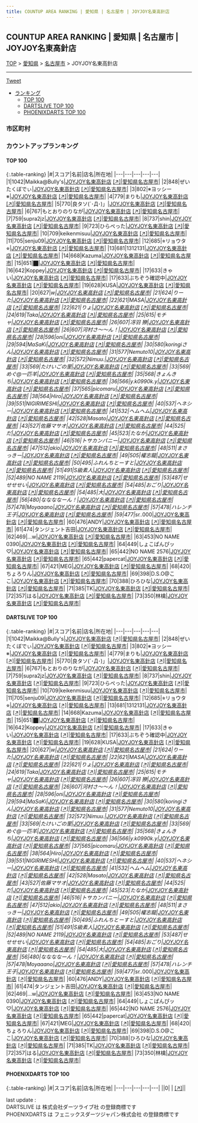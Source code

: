 ```yaml
---
title: COUNTUP AREA RANKING | 愛知県 | 名古屋市 | JOYJOY名東高針店
---
```

## COUNTUP AREA RANKING | 愛知県 | 名古屋市 | JOYJOY名東高針店

[TOP](/darts/rank/) > [愛知県](/darts/rank/愛知県/) > [名古屋市](/darts/rank/愛知県/名古屋市/) > JOYJOY名東高針店

___

<a href="https://twitter.com/share?ref_src=twsrc%5Etfw" data-text="COUNTUP AREA RANKING | 愛知県名古屋市JOYJOY名東高針店" class="twitter-share-button" data-hashtags="DARTSLIVE,PHOENIXDARTS,darts,ダーツ" data-show-count="false">Tweet</a>

* [ランキング](#カウントアップランキング)
    * [TOP 100](#top-100)
    * [DARTSLIVE TOP 100](#dartslive-top-100)
    * [PHOENIXDARTS TOP 100](#phoenixdarts-top-100)

### 市区町村

<ul>

</ul>

### カウントアップランキング

#### TOP 100



{:.table-ranking}
|#|スコア|名前|店名|所在地|
|---|---|---|---|---|
|1|1042|<span class="rank-name-dl">Maikka@Bully&#x27;s</span>|<a href="/darts/rank/shops/d50cc15d1627d15f5f9f3321c1147265.html">JOYJOY名東高針店</a> <a href="https://search.dartslive.com/jp/shop/d50cc15d1627d15f5f9f3321c1147265">[↗]</a>|<a href="/darts/rank/愛知県/名古屋市">愛知県名古屋市</a>|
|2|848|<span class="rank-name-dl">ぜいたくぼでぃ</span>|<a href="/darts/rank/shops/d50cc15d1627d15f5f9f3321c1147265.html">JOYJOY名東高針店</a> <a href="https://search.dartslive.com/jp/shop/d50cc15d1627d15f5f9f3321c1147265">[↗]</a>|<a href="/darts/rank/愛知県/名古屋市">愛知県名古屋市</a>|
|3|802|<span class="rank-name-dl">※ヨッシー※</span>|<a href="/darts/rank/shops/d50cc15d1627d15f5f9f3321c1147265.html">JOYJOY名東高針店</a> <a href="https://search.dartslive.com/jp/shop/d50cc15d1627d15f5f9f3321c1147265">[↗]</a>|<a href="/darts/rank/愛知県/名古屋市">愛知県名古屋市</a>|
|4|779|<span class="rank-name-dl">まりも</span>|<a href="/darts/rank/shops/d50cc15d1627d15f5f9f3321c1147265.html">JOYJOY名東高針店</a> <a href="https://search.dartslive.com/jp/shop/d50cc15d1627d15f5f9f3321c1147265">[↗]</a>|<a href="/darts/rank/愛知県/名古屋市">愛知県名古屋市</a>|
|5|770|<span class="rank-name-dl">良タソ(´･Д･)」</span>|<a href="/darts/rank/shops/d50cc15d1627d15f5f9f3321c1147265.html">JOYJOY名東高針店</a> <a href="https://search.dartslive.com/jp/shop/d50cc15d1627d15f5f9f3321c1147265">[↗]</a>|<a href="/darts/rank/愛知県/名古屋市">愛知県名古屋市</a>|
|6|767|<span class="rank-name-dl">もとおりのりなが</span>|<a href="/darts/rank/shops/d50cc15d1627d15f5f9f3321c1147265.html">JOYJOY名東高針店</a> <a href="https://search.dartslive.com/jp/shop/d50cc15d1627d15f5f9f3321c1147265">[↗]</a>|<a href="/darts/rank/愛知県/名古屋市">愛知県名古屋市</a>|
|7|759|<span class="rank-name-dl">supra2jz</span>|<a href="/darts/rank/shops/d50cc15d1627d15f5f9f3321c1147265.html">JOYJOY名東高針店</a> <a href="https://search.dartslive.com/jp/shop/d50cc15d1627d15f5f9f3321c1147265">[↗]</a>|<a href="/darts/rank/愛知県/名古屋市">愛知県名古屋市</a>|
|8|737|<span class="rank-name-dl">shin</span>|<a href="/darts/rank/shops/d50cc15d1627d15f5f9f3321c1147265.html">JOYJOY名東高針店</a> <a href="https://search.dartslive.com/jp/shop/d50cc15d1627d15f5f9f3321c1147265">[↗]</a>|<a href="/darts/rank/愛知県/名古屋市">愛知県名古屋市</a>|
|9|723|<span class="rank-name-dl">ひらぺった</span>|<a href="/darts/rank/shops/d50cc15d1627d15f5f9f3321c1147265.html">JOYJOY名東高針店</a> <a href="https://search.dartslive.com/jp/shop/d50cc15d1627d15f5f9f3321c1147265">[↗]</a>|<a href="/darts/rank/愛知県/名古屋市">愛知県名古屋市</a>|
|10|709|<span class="rank-name-dl">keikenmisuu</span>|<a href="/darts/rank/shops/d50cc15d1627d15f5f9f3321c1147265.html">JOYJOY名東高針店</a> <a href="https://search.dartslive.com/jp/shop/d50cc15d1627d15f5f9f3321c1147265">[↗]</a>|<a href="/darts/rank/愛知県/名古屋市">愛知県名古屋市</a>|
|11|705|<span class="rank-name-dl">senju09</span>|<a href="/darts/rank/shops/d50cc15d1627d15f5f9f3321c1147265.html">JOYJOY名東高針店</a> <a href="https://search.dartslive.com/jp/shop/d50cc15d1627d15f5f9f3321c1147265">[↗]</a>|<a href="/darts/rank/愛知県/名古屋市">愛知県名古屋市</a>|
|12|685|<span class="rank-name-dl">⭐︎リョウタ⭐︎</span>|<a href="/darts/rank/shops/d50cc15d1627d15f5f9f3321c1147265.html">JOYJOY名東高針店</a> <a href="https://search.dartslive.com/jp/shop/d50cc15d1627d15f5f9f3321c1147265">[↗]</a>|<a href="/darts/rank/愛知県/名古屋市">愛知県名古屋市</a>|
|13|681|<span class="rank-name-dl">1312131</span>|<a href="/darts/rank/shops/d50cc15d1627d15f5f9f3321c1147265.html">JOYJOY名東高針店</a> <a href="https://search.dartslive.com/jp/shop/d50cc15d1627d15f5f9f3321c1147265">[↗]</a>|<a href="/darts/rank/愛知県/名古屋市">愛知県名古屋市</a>|
|14|668|<span class="rank-name-dl">Kazuma</span>|<a href="/darts/rank/shops/d50cc15d1627d15f5f9f3321c1147265.html">JOYJOY名東高針店</a> <a href="https://search.dartslive.com/jp/shop/d50cc15d1627d15f5f9f3321c1147265">[↗]</a>|<a href="/darts/rank/愛知県/名古屋市">愛知県名古屋市</a>|
|15|651|<span class="rank-name-dl">⬛︎</span>|<a href="/darts/rank/shops/d50cc15d1627d15f5f9f3321c1147265.html">JOYJOY名東高針店</a> <a href="https://search.dartslive.com/jp/shop/d50cc15d1627d15f5f9f3321c1147265">[↗]</a>|<a href="/darts/rank/愛知県/名古屋市">愛知県名古屋市</a>|
|16|642|<span class="rank-name-dl">Koppey</span>|<a href="/darts/rank/shops/d50cc15d1627d15f5f9f3321c1147265.html">JOYJOY名東高針店</a> <a href="https://search.dartslive.com/jp/shop/d50cc15d1627d15f5f9f3321c1147265">[↗]</a>|<a href="/darts/rank/愛知県/名古屋市">愛知県名古屋市</a>|
|17|633|<span class="rank-name-dl">きゃい</span>|<a href="/darts/rank/shops/d50cc15d1627d15f5f9f3321c1147265.html">JOYJOY名東高針店</a> <a href="https://search.dartslive.com/jp/shop/d50cc15d1627d15f5f9f3321c1147265">[↗]</a>|<a href="/darts/rank/愛知県/名古屋市">愛知県名古屋市</a>|
|17|633|<span class="rank-name-dl">ぶちぞう確認中</span>|<a href="/darts/rank/shops/d50cc15d1627d15f5f9f3321c1147265.html">JOYJOY名東高針店</a> <a href="https://search.dartslive.com/jp/shop/d50cc15d1627d15f5f9f3321c1147265">[↗]</a>|<a href="/darts/rank/愛知県/名古屋市">愛知県名古屋市</a>|
|19|628|<span class="rank-name-dl">KUSA</span>|<a href="/darts/rank/shops/d50cc15d1627d15f5f9f3321c1147265.html">JOYJOY名東高針店</a> <a href="https://search.dartslive.com/jp/shop/d50cc15d1627d15f5f9f3321c1147265">[↗]</a>|<a href="/darts/rank/愛知県/名古屋市">愛知県名古屋市</a>|
|20|627|<span class="rank-name-dl">_w</span>|<a href="/darts/rank/shops/d50cc15d1627d15f5f9f3321c1147265.html">JOYJOY名東高針店</a> <a href="https://search.dartslive.com/jp/shop/d50cc15d1627d15f5f9f3321c1147265">[↗]</a>|<a href="/darts/rank/愛知県/名古屋市">愛知県名古屋市</a>|
|21|624|<span class="rank-name-dl">りーた</span>|<a href="/darts/rank/shops/d50cc15d1627d15f5f9f3321c1147265.html">JOYJOY名東高針店</a> <a href="https://search.dartslive.com/jp/shop/d50cc15d1627d15f5f9f3321c1147265">[↗]</a>|<a href="/darts/rank/愛知県/名古屋市">愛知県名古屋市</a>|
|22|621|<span class="rank-name-dl">MASA</span>|<a href="/darts/rank/shops/d50cc15d1627d15f5f9f3321c1147265.html">JOYJOY名東高針店</a> <a href="https://search.dartslive.com/jp/shop/d50cc15d1627d15f5f9f3321c1147265">[↗]</a>|<a href="/darts/rank/愛知県/名古屋市">愛知県名古屋市</a>|
|22|621|<span class="rank-name-dl">りょ</span>|<a href="/darts/rank/shops/d50cc15d1627d15f5f9f3321c1147265.html">JOYJOY名東高針店</a> <a href="https://search.dartslive.com/jp/shop/d50cc15d1627d15f5f9f3321c1147265">[↗]</a>|<a href="/darts/rank/愛知県/名古屋市">愛知県名古屋市</a>|
|24|619|<span class="rank-name-dl">Taka</span>|<a href="/darts/rank/shops/d50cc15d1627d15f5f9f3321c1147265.html">JOYJOY名東高針店</a> <a href="https://search.dartslive.com/jp/shop/d50cc15d1627d15f5f9f3321c1147265">[↗]</a>|<a href="/darts/rank/愛知県/名古屋市">愛知県名古屋市</a>|
|25|615|<span class="rank-name-dl">モチャ</span>|<a href="/darts/rank/shops/d50cc15d1627d15f5f9f3321c1147265.html">JOYJOY名東高針店</a> <a href="https://search.dartslive.com/jp/shop/d50cc15d1627d15f5f9f3321c1147265">[↗]</a>|<a href="/darts/rank/愛知県/名古屋市">愛知県名古屋市</a>|
|26|607|<span class="rank-name-dl">冴羽 獠</span>|<a href="/darts/rank/shops/d50cc15d1627d15f5f9f3321c1147265.html">JOYJOY名東高針店</a> <a href="https://search.dartslive.com/jp/shop/d50cc15d1627d15f5f9f3321c1147265">[↗]</a>|<a href="/darts/rank/愛知県/名古屋市">愛知県名古屋市</a>|
|26|607|<span class="rank-name-dl">河村さ〜〜ん！</span>|<a href="/darts/rank/shops/d50cc15d1627d15f5f9f3321c1147265.html">JOYJOY名東高針店</a> <a href="https://search.dartslive.com/jp/shop/d50cc15d1627d15f5f9f3321c1147265">[↗]</a>|<a href="/darts/rank/愛知県/名古屋市">愛知県名古屋市</a>|
|28|596|<span class="rank-name-dl">oni</span>|<a href="/darts/rank/shops/d50cc15d1627d15f5f9f3321c1147265.html">JOYJOY名東高針店</a> <a href="https://search.dartslive.com/jp/shop/d50cc15d1627d15f5f9f3321c1147265">[↗]</a>|<a href="/darts/rank/愛知県/名古屋市">愛知県名古屋市</a>|
|29|594|<span class="rank-name-dl">MaSaKi</span>|<a href="/darts/rank/shops/d50cc15d1627d15f5f9f3321c1147265.html">JOYJOY名東高針店</a> <a href="https://search.dartslive.com/jp/shop/d50cc15d1627d15f5f9f3321c1147265">[↗]</a>|<a href="/darts/rank/愛知県/名古屋市">愛知県名古屋市</a>|
|30|580|<span class="rank-name-dl">koringiさん</span>|<a href="/darts/rank/shops/d50cc15d1627d15f5f9f3321c1147265.html">JOYJOY名東高針店</a> <a href="https://search.dartslive.com/jp/shop/d50cc15d1627d15f5f9f3321c1147265">[↗]</a>|<a href="/darts/rank/愛知県/名古屋市">愛知県名古屋市</a>|
|31|577|<span class="rank-name-dl">Nemuto10</span>|<a href="/darts/rank/shops/d50cc15d1627d15f5f9f3321c1147265.html">JOYJOY名東高針店</a> <a href="https://search.dartslive.com/jp/shop/d50cc15d1627d15f5f9f3321c1147265">[↗]</a>|<a href="/darts/rank/愛知県/名古屋市">愛知県名古屋市</a>|
|32|572|<span class="rank-name-dl">Nimuu.</span>|<a href="/darts/rank/shops/d50cc15d1627d15f5f9f3321c1147265.html">JOYJOY名東高針店</a> <a href="https://search.dartslive.com/jp/shop/d50cc15d1627d15f5f9f3321c1147265">[↗]</a>|<a href="/darts/rank/愛知県/名古屋市">愛知県名古屋市</a>|
|33|569|<span class="rank-name-dl">たけいごの里</span>|<a href="/darts/rank/shops/d50cc15d1627d15f5f9f3321c1147265.html">JOYJOY名東高針店</a> <a href="https://search.dartslive.com/jp/shop/d50cc15d1627d15f5f9f3321c1147265">[↗]</a>|<a href="/darts/rank/愛知県/名古屋市">愛知県名古屋市</a>|
|33|569|<span class="rank-name-dl">めぐ@一匹羊</span>|<a href="/darts/rank/shops/d50cc15d1627d15f5f9f3321c1147265.html">JOYJOY名東高針店</a> <a href="https://search.dartslive.com/jp/shop/d50cc15d1627d15f5f9f3321c1147265">[↗]</a>|<a href="/darts/rank/愛知県/名古屋市">愛知県名古屋市</a>|
|35|568|<span class="rank-name-dl">きょんきち</span>|<a href="/darts/rank/shops/d50cc15d1627d15f5f9f3321c1147265.html">JOYJOY名東高針店</a> <a href="https://search.dartslive.com/jp/shop/d50cc15d1627d15f5f9f3321c1147265">[↗]</a>|<a href="/darts/rank/愛知県/名古屋市">愛知県名古屋市</a>|
|36|566|<span class="rank-name-dl">y.k0990k.y</span>|<a href="/darts/rank/shops/d50cc15d1627d15f5f9f3321c1147265.html">JOYJOY名東高針店</a> <a href="https://search.dartslive.com/jp/shop/d50cc15d1627d15f5f9f3321c1147265">[↗]</a>|<a href="/darts/rank/愛知県/名古屋市">愛知県名古屋市</a>|
|37|565|<span class="rank-name-dl">picomaru</span>|<a href="/darts/rank/shops/d50cc15d1627d15f5f9f3321c1147265.html">JOYJOY名東高針店</a> <a href="https://search.dartslive.com/jp/shop/d50cc15d1627d15f5f9f3321c1147265">[↗]</a>|<a href="/darts/rank/愛知県/名古屋市">愛知県名古屋市</a>|
|38|564|<span class="rank-name-dl">Hiro</span>|<a href="/darts/rank/shops/d50cc15d1627d15f5f9f3321c1147265.html">JOYJOY名東高針店</a> <a href="https://search.dartslive.com/jp/shop/d50cc15d1627d15f5f9f3321c1147265">[↗]</a>|<a href="/darts/rank/愛知県/名古屋市">愛知県名古屋市</a>|
|39|551|<span class="rank-name-dl">NIGIRIMESHI</span>|<a href="/darts/rank/shops/d50cc15d1627d15f5f9f3321c1147265.html">JOYJOY名東高針店</a> <a href="https://search.dartslive.com/jp/shop/d50cc15d1627d15f5f9f3321c1147265">[↗]</a>|<a href="/darts/rank/愛知県/名古屋市">愛知県名古屋市</a>|
|40|537|<span class="rank-name-dl">ヘネシー</span>|<a href="/darts/rank/shops/d50cc15d1627d15f5f9f3321c1147265.html">JOYJOY名東高針店</a> <a href="https://search.dartslive.com/jp/shop/d50cc15d1627d15f5f9f3321c1147265">[↗]</a>|<a href="/darts/rank/愛知県/名古屋市">愛知県名古屋市</a>|
|41|532|<span class="rank-name-dl">ヘムヘム</span>|<a href="/darts/rank/shops/d50cc15d1627d15f5f9f3321c1147265.html">JOYJOY名東高針店</a> <a href="https://search.dartslive.com/jp/shop/d50cc15d1627d15f5f9f3321c1147265">[↗]</a>|<a href="/darts/rank/愛知県/名古屋市">愛知県名古屋市</a>|
|42|528|<span class="rank-name-dl">Masato</span>|<a href="/darts/rank/shops/d50cc15d1627d15f5f9f3321c1147265.html">JOYJOY名東高針店</a> <a href="https://search.dartslive.com/jp/shop/d50cc15d1627d15f5f9f3321c1147265">[↗]</a>|<a href="/darts/rank/愛知県/名古屋市">愛知県名古屋市</a>|
|43|527|<span class="rank-name-dl">佐藤マサオ</span>|<a href="/darts/rank/shops/d50cc15d1627d15f5f9f3321c1147265.html">JOYJOY名東高針店</a> <a href="https://search.dartslive.com/jp/shop/d50cc15d1627d15f5f9f3321c1147265">[↗]</a>|<a href="/darts/rank/愛知県/名古屋市">愛知県名古屋市</a>|
|44|525|<span class="rank-name-dl">だ</span>|<a href="/darts/rank/shops/d50cc15d1627d15f5f9f3321c1147265.html">JOYJOY名東高針店</a> <a href="https://search.dartslive.com/jp/shop/d50cc15d1627d15f5f9f3321c1147265">[↗]</a>|<a href="/darts/rank/愛知県/名古屋市">愛知県名古屋市</a>|
|45|523|<span class="rank-name-dl">たなか</span>|<a href="/darts/rank/shops/d50cc15d1627d15f5f9f3321c1147265.html">JOYJOY名東高針店</a> <a href="https://search.dartslive.com/jp/shop/d50cc15d1627d15f5f9f3321c1147265">[↗]</a>|<a href="/darts/rank/愛知県/名古屋市">愛知県名古屋市</a>|
|46|516|<span class="rank-name-dl">トサカンパニー</span>|<a href="/darts/rank/shops/d50cc15d1627d15f5f9f3321c1147265.html">JOYJOY名東高針店</a> <a href="https://search.dartslive.com/jp/shop/d50cc15d1627d15f5f9f3321c1147265">[↗]</a>|<a href="/darts/rank/愛知県/名古屋市">愛知県名古屋市</a>|
|47|512|<span class="rank-name-dl">akio</span>|<a href="/darts/rank/shops/d50cc15d1627d15f5f9f3321c1147265.html">JOYJOY名東高針店</a> <a href="https://search.dartslive.com/jp/shop/d50cc15d1627d15f5f9f3321c1147265">[↗]</a>|<a href="/darts/rank/愛知県/名古屋市">愛知県名古屋市</a>|
|48|511|<span class="rank-name-dl">まさっきー</span>|<a href="/darts/rank/shops/d50cc15d1627d15f5f9f3321c1147265.html">JOYJOY名東高針店</a> <a href="https://search.dartslive.com/jp/shop/d50cc15d1627d15f5f9f3321c1147265">[↗]</a>|<a href="/darts/rank/愛知県/名古屋市">愛知県名古屋市</a>|
|49|505|<span class="rank-name-dl">權志龍</span>|<a href="/darts/rank/shops/d50cc15d1627d15f5f9f3321c1147265.html">JOYJOY名東高針店</a> <a href="https://search.dartslive.com/jp/shop/d50cc15d1627d15f5f9f3321c1147265">[↗]</a>|<a href="/darts/rank/愛知県/名古屋市">愛知県名古屋市</a>|
|50|495|<span class="rank-name-dl">ふれんちとーすと</span>|<a href="/darts/rank/shops/d50cc15d1627d15f5f9f3321c1147265.html">JOYJOY名東高針店</a> <a href="https://search.dartslive.com/jp/shop/d50cc15d1627d15f5f9f3321c1147265">[↗]</a>|<a href="/darts/rank/愛知県/名古屋市">愛知県名古屋市</a>|
|51|491|<span class="rank-name-dl">S級素人</span>|<a href="/darts/rank/shops/d50cc15d1627d15f5f9f3321c1147265.html">JOYJOY名東高針店</a> <a href="https://search.dartslive.com/jp/shop/d50cc15d1627d15f5f9f3321c1147265">[↗]</a>|<a href="/darts/rank/愛知県/名古屋市">愛知県名古屋市</a>|
|52|489|<span class="rank-name-dl">NO NAME 2119</span>|<a href="/darts/rank/shops/d50cc15d1627d15f5f9f3321c1147265.html">JOYJOY名東高針店</a> <a href="https://search.dartslive.com/jp/shop/d50cc15d1627d15f5f9f3321c1147265">[↗]</a>|<a href="/darts/rank/愛知県/名古屋市">愛知県名古屋市</a>|
|53|487|<span class="rank-name-dl">せせせせい</span>|<a href="/darts/rank/shops/d50cc15d1627d15f5f9f3321c1147265.html">JOYJOY名東高針店</a> <a href="https://search.dartslive.com/jp/shop/d50cc15d1627d15f5f9f3321c1147265">[↗]</a>|<a href="/darts/rank/愛知県/名古屋市">愛知県名古屋市</a>|
|54|485|<span class="rank-name-dl">おごり</span>|<a href="/darts/rank/shops/d50cc15d1627d15f5f9f3321c1147265.html">JOYJOY名東高針店</a> <a href="https://search.dartslive.com/jp/shop/d50cc15d1627d15f5f9f3321c1147265">[↗]</a>|<a href="/darts/rank/愛知県/名古屋市">愛知県名古屋市</a>|
|54|485|<span class="rank-name-dl">大</span>|<a href="/darts/rank/shops/d50cc15d1627d15f5f9f3321c1147265.html">JOYJOY名東高針店</a> <a href="https://search.dartslive.com/jp/shop/d50cc15d1627d15f5f9f3321c1147265">[↗]</a>|<a href="/darts/rank/愛知県/名古屋市">愛知県名古屋市</a>|
|56|480|<span class="rank-name-dl">ななななーん！</span>|<a href="/darts/rank/shops/d50cc15d1627d15f5f9f3321c1147265.html">JOYJOY名東高針店</a> <a href="https://search.dartslive.com/jp/shop/d50cc15d1627d15f5f9f3321c1147265">[↗]</a>|<a href="/darts/rank/愛知県/名古屋市">愛知県名古屋市</a>|
|57|478|<span class="rank-name-dl">Moyaaano</span>|<a href="/darts/rank/shops/d50cc15d1627d15f5f9f3321c1147265.html">JOYJOY名東高針店</a> <a href="https://search.dartslive.com/jp/shop/d50cc15d1627d15f5f9f3321c1147265">[↗]</a>|<a href="/darts/rank/愛知県/名古屋市">愛知県名古屋市</a>|
|57|478|<span class="rank-name-dl">ハレンチ王子</span>|<a href="/darts/rank/shops/d50cc15d1627d15f5f9f3321c1147265.html">JOYJOY名東高針店</a> <a href="https://search.dartslive.com/jp/shop/d50cc15d1627d15f5f9f3321c1147265">[↗]</a>|<a href="/darts/rank/愛知県/名古屋市">愛知県名古屋市</a>|
|59|477|<span class="rank-name-dl">sr._.000</span>|<a href="/darts/rank/shops/d50cc15d1627d15f5f9f3321c1147265.html">JOYJOY名東高針店</a> <a href="https://search.dartslive.com/jp/shop/d50cc15d1627d15f5f9f3321c1147265">[↗]</a>|<a href="/darts/rank/愛知県/名古屋市">愛知県名古屋市</a>|
|60|476|<span class="rank-name-dl">ANDY</span>|<a href="/darts/rank/shops/d50cc15d1627d15f5f9f3321c1147265.html">JOYJOY名東高針店</a> <a href="https://search.dartslive.com/jp/shop/d50cc15d1627d15f5f9f3321c1147265">[↗]</a>|<a href="/darts/rank/愛知県/名古屋市">愛知県名古屋市</a>|
|61|474|<span class="rank-name-dl">タンジェント吉田</span>|<a href="/darts/rank/shops/d50cc15d1627d15f5f9f3321c1147265.html">JOYJOY名東高針店</a> <a href="https://search.dartslive.com/jp/shop/d50cc15d1627d15f5f9f3321c1147265">[↗]</a>|<a href="/darts/rank/愛知県/名古屋市">愛知県名古屋市</a>|
|62|469|<span class="rank-name-dl">...w</span>|<a href="/darts/rank/shops/d50cc15d1627d15f5f9f3321c1147265.html">JOYJOY名東高針店</a> <a href="https://search.dartslive.com/jp/shop/d50cc15d1627d15f5f9f3321c1147265">[↗]</a>|<a href="/darts/rank/愛知県/名古屋市">愛知県名古屋市</a>|
|63|453|<span class="rank-name-dl">NO NAME 0390</span>|<a href="/darts/rank/shops/d50cc15d1627d15f5f9f3321c1147265.html">JOYJOY名東高針店</a> <a href="https://search.dartslive.com/jp/shop/d50cc15d1627d15f5f9f3321c1147265">[↗]</a>|<a href="/darts/rank/愛知県/名古屋市">愛知県名古屋市</a>|
|64|449|<span class="rank-name-dl">しょこぱんぴッ♡</span>|<a href="/darts/rank/shops/d50cc15d1627d15f5f9f3321c1147265.html">JOYJOY名東高針店</a> <a href="https://search.dartslive.com/jp/shop/d50cc15d1627d15f5f9f3321c1147265">[↗]</a>|<a href="/darts/rank/愛知県/名古屋市">愛知県名古屋市</a>|
|65|442|<span class="rank-name-dl">NO NAME 2576</span>|<a href="/darts/rank/shops/d50cc15d1627d15f5f9f3321c1147265.html">JOYJOY名東高針店</a> <a href="https://search.dartslive.com/jp/shop/d50cc15d1627d15f5f9f3321c1147265">[↗]</a>|<a href="/darts/rank/愛知県/名古屋市">愛知県名古屋市</a>|
|65|442|<span class="rank-name-dl">papercat</span>|<a href="/darts/rank/shops/d50cc15d1627d15f5f9f3321c1147265.html">JOYJOY名東高針店</a> <a href="https://search.dartslive.com/jp/shop/d50cc15d1627d15f5f9f3321c1147265">[↗]</a>|<a href="/darts/rank/愛知県/名古屋市">愛知県名古屋市</a>|
|67|421|<span class="rank-name-dl">MEG</span>|<a href="/darts/rank/shops/d50cc15d1627d15f5f9f3321c1147265.html">JOYJOY名東高針店</a> <a href="https://search.dartslive.com/jp/shop/d50cc15d1627d15f5f9f3321c1147265">[↗]</a>|<a href="/darts/rank/愛知県/名古屋市">愛知県名古屋市</a>|
|68|420|<span class="rank-name-dl">ちょろりん</span>|<a href="/darts/rank/shops/d50cc15d1627d15f5f9f3321c1147265.html">JOYJOY名東高針店</a> <a href="https://search.dartslive.com/jp/shop/d50cc15d1627d15f5f9f3321c1147265">[↗]</a>|<a href="/darts/rank/愛知県/名古屋市">愛知県名古屋市</a>|
|69|398|<span class="rank-name-dl">D.S.O@ここ</span>|<a href="/darts/rank/shops/d50cc15d1627d15f5f9f3321c1147265.html">JOYJOY名東高針店</a> <a href="https://search.dartslive.com/jp/shop/d50cc15d1627d15f5f9f3321c1147265">[↗]</a>|<a href="/darts/rank/愛知県/名古屋市">愛知県名古屋市</a>|
|70|388|<span class="rank-name-dl">ひろひな</span>|<a href="/darts/rank/shops/d50cc15d1627d15f5f9f3321c1147265.html">JOYJOY名東高針店</a> <a href="https://search.dartslive.com/jp/shop/d50cc15d1627d15f5f9f3321c1147265">[↗]</a>|<a href="/darts/rank/愛知県/名古屋市">愛知県名古屋市</a>|
|71|385|<span class="rank-name-dl">TK</span>|<a href="/darts/rank/shops/d50cc15d1627d15f5f9f3321c1147265.html">JOYJOY名東高針店</a> <a href="https://search.dartslive.com/jp/shop/d50cc15d1627d15f5f9f3321c1147265">[↗]</a>|<a href="/darts/rank/愛知県/名古屋市">愛知県名古屋市</a>|
|72|357|<span class="rank-name-dl">はる</span>|<a href="/darts/rank/shops/d50cc15d1627d15f5f9f3321c1147265.html">JOYJOY名東高針店</a> <a href="https://search.dartslive.com/jp/shop/d50cc15d1627d15f5f9f3321c1147265">[↗]</a>|<a href="/darts/rank/愛知県/名古屋市">愛知県名古屋市</a>|
|73|350|<span class="rank-name-dl">林檎</span>|<a href="/darts/rank/shops/d50cc15d1627d15f5f9f3321c1147265.html">JOYJOY名東高針店</a> <a href="https://search.dartslive.com/jp/shop/d50cc15d1627d15f5f9f3321c1147265">[↗]</a>|<a href="/darts/rank/愛知県/名古屋市">愛知県名古屋市</a>|


#### DARTSLIVE TOP 100



{:.table-ranking}
|#|スコア|名前|店名|所在地|
|---|---|---|---|---|
|1|1042|<span class="rank-name-dl">Maikka@Bully&#x27;s</span>|<a href="/darts/rank/shops/d50cc15d1627d15f5f9f3321c1147265.html">JOYJOY名東高針店</a> <a href="https://search.dartslive.com/jp/shop/d50cc15d1627d15f5f9f3321c1147265">[↗]</a>|<a href="/darts/rank/愛知県/名古屋市">愛知県名古屋市</a>|
|2|848|<span class="rank-name-dl">ぜいたくぼでぃ</span>|<a href="/darts/rank/shops/d50cc15d1627d15f5f9f3321c1147265.html">JOYJOY名東高針店</a> <a href="https://search.dartslive.com/jp/shop/d50cc15d1627d15f5f9f3321c1147265">[↗]</a>|<a href="/darts/rank/愛知県/名古屋市">愛知県名古屋市</a>|
|3|802|<span class="rank-name-dl">※ヨッシー※</span>|<a href="/darts/rank/shops/d50cc15d1627d15f5f9f3321c1147265.html">JOYJOY名東高針店</a> <a href="https://search.dartslive.com/jp/shop/d50cc15d1627d15f5f9f3321c1147265">[↗]</a>|<a href="/darts/rank/愛知県/名古屋市">愛知県名古屋市</a>|
|4|779|<span class="rank-name-dl">まりも</span>|<a href="/darts/rank/shops/d50cc15d1627d15f5f9f3321c1147265.html">JOYJOY名東高針店</a> <a href="https://search.dartslive.com/jp/shop/d50cc15d1627d15f5f9f3321c1147265">[↗]</a>|<a href="/darts/rank/愛知県/名古屋市">愛知県名古屋市</a>|
|5|770|<span class="rank-name-dl">良タソ(´･Д･)」</span>|<a href="/darts/rank/shops/d50cc15d1627d15f5f9f3321c1147265.html">JOYJOY名東高針店</a> <a href="https://search.dartslive.com/jp/shop/d50cc15d1627d15f5f9f3321c1147265">[↗]</a>|<a href="/darts/rank/愛知県/名古屋市">愛知県名古屋市</a>|
|6|767|<span class="rank-name-dl">もとおりのりなが</span>|<a href="/darts/rank/shops/d50cc15d1627d15f5f9f3321c1147265.html">JOYJOY名東高針店</a> <a href="https://search.dartslive.com/jp/shop/d50cc15d1627d15f5f9f3321c1147265">[↗]</a>|<a href="/darts/rank/愛知県/名古屋市">愛知県名古屋市</a>|
|7|759|<span class="rank-name-dl">supra2jz</span>|<a href="/darts/rank/shops/d50cc15d1627d15f5f9f3321c1147265.html">JOYJOY名東高針店</a> <a href="https://search.dartslive.com/jp/shop/d50cc15d1627d15f5f9f3321c1147265">[↗]</a>|<a href="/darts/rank/愛知県/名古屋市">愛知県名古屋市</a>|
|8|737|<span class="rank-name-dl">shin</span>|<a href="/darts/rank/shops/d50cc15d1627d15f5f9f3321c1147265.html">JOYJOY名東高針店</a> <a href="https://search.dartslive.com/jp/shop/d50cc15d1627d15f5f9f3321c1147265">[↗]</a>|<a href="/darts/rank/愛知県/名古屋市">愛知県名古屋市</a>|
|9|723|<span class="rank-name-dl">ひらぺった</span>|<a href="/darts/rank/shops/d50cc15d1627d15f5f9f3321c1147265.html">JOYJOY名東高針店</a> <a href="https://search.dartslive.com/jp/shop/d50cc15d1627d15f5f9f3321c1147265">[↗]</a>|<a href="/darts/rank/愛知県/名古屋市">愛知県名古屋市</a>|
|10|709|<span class="rank-name-dl">keikenmisuu</span>|<a href="/darts/rank/shops/d50cc15d1627d15f5f9f3321c1147265.html">JOYJOY名東高針店</a> <a href="https://search.dartslive.com/jp/shop/d50cc15d1627d15f5f9f3321c1147265">[↗]</a>|<a href="/darts/rank/愛知県/名古屋市">愛知県名古屋市</a>|
|11|705|<span class="rank-name-dl">senju09</span>|<a href="/darts/rank/shops/d50cc15d1627d15f5f9f3321c1147265.html">JOYJOY名東高針店</a> <a href="https://search.dartslive.com/jp/shop/d50cc15d1627d15f5f9f3321c1147265">[↗]</a>|<a href="/darts/rank/愛知県/名古屋市">愛知県名古屋市</a>|
|12|685|<span class="rank-name-dl">⭐︎リョウタ⭐︎</span>|<a href="/darts/rank/shops/d50cc15d1627d15f5f9f3321c1147265.html">JOYJOY名東高針店</a> <a href="https://search.dartslive.com/jp/shop/d50cc15d1627d15f5f9f3321c1147265">[↗]</a>|<a href="/darts/rank/愛知県/名古屋市">愛知県名古屋市</a>|
|13|681|<span class="rank-name-dl">1312131</span>|<a href="/darts/rank/shops/d50cc15d1627d15f5f9f3321c1147265.html">JOYJOY名東高針店</a> <a href="https://search.dartslive.com/jp/shop/d50cc15d1627d15f5f9f3321c1147265">[↗]</a>|<a href="/darts/rank/愛知県/名古屋市">愛知県名古屋市</a>|
|14|668|<span class="rank-name-dl">Kazuma</span>|<a href="/darts/rank/shops/d50cc15d1627d15f5f9f3321c1147265.html">JOYJOY名東高針店</a> <a href="https://search.dartslive.com/jp/shop/d50cc15d1627d15f5f9f3321c1147265">[↗]</a>|<a href="/darts/rank/愛知県/名古屋市">愛知県名古屋市</a>|
|15|651|<span class="rank-name-dl">⬛︎</span>|<a href="/darts/rank/shops/d50cc15d1627d15f5f9f3321c1147265.html">JOYJOY名東高針店</a> <a href="https://search.dartslive.com/jp/shop/d50cc15d1627d15f5f9f3321c1147265">[↗]</a>|<a href="/darts/rank/愛知県/名古屋市">愛知県名古屋市</a>|
|16|642|<span class="rank-name-dl">Koppey</span>|<a href="/darts/rank/shops/d50cc15d1627d15f5f9f3321c1147265.html">JOYJOY名東高針店</a> <a href="https://search.dartslive.com/jp/shop/d50cc15d1627d15f5f9f3321c1147265">[↗]</a>|<a href="/darts/rank/愛知県/名古屋市">愛知県名古屋市</a>|
|17|633|<span class="rank-name-dl">きゃい</span>|<a href="/darts/rank/shops/d50cc15d1627d15f5f9f3321c1147265.html">JOYJOY名東高針店</a> <a href="https://search.dartslive.com/jp/shop/d50cc15d1627d15f5f9f3321c1147265">[↗]</a>|<a href="/darts/rank/愛知県/名古屋市">愛知県名古屋市</a>|
|17|633|<span class="rank-name-dl">ぶちぞう確認中</span>|<a href="/darts/rank/shops/d50cc15d1627d15f5f9f3321c1147265.html">JOYJOY名東高針店</a> <a href="https://search.dartslive.com/jp/shop/d50cc15d1627d15f5f9f3321c1147265">[↗]</a>|<a href="/darts/rank/愛知県/名古屋市">愛知県名古屋市</a>|
|19|628|<span class="rank-name-dl">KUSA</span>|<a href="/darts/rank/shops/d50cc15d1627d15f5f9f3321c1147265.html">JOYJOY名東高針店</a> <a href="https://search.dartslive.com/jp/shop/d50cc15d1627d15f5f9f3321c1147265">[↗]</a>|<a href="/darts/rank/愛知県/名古屋市">愛知県名古屋市</a>|
|20|627|<span class="rank-name-dl">_w</span>|<a href="/darts/rank/shops/d50cc15d1627d15f5f9f3321c1147265.html">JOYJOY名東高針店</a> <a href="https://search.dartslive.com/jp/shop/d50cc15d1627d15f5f9f3321c1147265">[↗]</a>|<a href="/darts/rank/愛知県/名古屋市">愛知県名古屋市</a>|
|21|624|<span class="rank-name-dl">りーた</span>|<a href="/darts/rank/shops/d50cc15d1627d15f5f9f3321c1147265.html">JOYJOY名東高針店</a> <a href="https://search.dartslive.com/jp/shop/d50cc15d1627d15f5f9f3321c1147265">[↗]</a>|<a href="/darts/rank/愛知県/名古屋市">愛知県名古屋市</a>|
|22|621|<span class="rank-name-dl">MASA</span>|<a href="/darts/rank/shops/d50cc15d1627d15f5f9f3321c1147265.html">JOYJOY名東高針店</a> <a href="https://search.dartslive.com/jp/shop/d50cc15d1627d15f5f9f3321c1147265">[↗]</a>|<a href="/darts/rank/愛知県/名古屋市">愛知県名古屋市</a>|
|22|621|<span class="rank-name-dl">りょ</span>|<a href="/darts/rank/shops/d50cc15d1627d15f5f9f3321c1147265.html">JOYJOY名東高針店</a> <a href="https://search.dartslive.com/jp/shop/d50cc15d1627d15f5f9f3321c1147265">[↗]</a>|<a href="/darts/rank/愛知県/名古屋市">愛知県名古屋市</a>|
|24|619|<span class="rank-name-dl">Taka</span>|<a href="/darts/rank/shops/d50cc15d1627d15f5f9f3321c1147265.html">JOYJOY名東高針店</a> <a href="https://search.dartslive.com/jp/shop/d50cc15d1627d15f5f9f3321c1147265">[↗]</a>|<a href="/darts/rank/愛知県/名古屋市">愛知県名古屋市</a>|
|25|615|<span class="rank-name-dl">モチャ</span>|<a href="/darts/rank/shops/d50cc15d1627d15f5f9f3321c1147265.html">JOYJOY名東高針店</a> <a href="https://search.dartslive.com/jp/shop/d50cc15d1627d15f5f9f3321c1147265">[↗]</a>|<a href="/darts/rank/愛知県/名古屋市">愛知県名古屋市</a>|
|26|607|<span class="rank-name-dl">冴羽 獠</span>|<a href="/darts/rank/shops/d50cc15d1627d15f5f9f3321c1147265.html">JOYJOY名東高針店</a> <a href="https://search.dartslive.com/jp/shop/d50cc15d1627d15f5f9f3321c1147265">[↗]</a>|<a href="/darts/rank/愛知県/名古屋市">愛知県名古屋市</a>|
|26|607|<span class="rank-name-dl">河村さ〜〜ん！</span>|<a href="/darts/rank/shops/d50cc15d1627d15f5f9f3321c1147265.html">JOYJOY名東高針店</a> <a href="https://search.dartslive.com/jp/shop/d50cc15d1627d15f5f9f3321c1147265">[↗]</a>|<a href="/darts/rank/愛知県/名古屋市">愛知県名古屋市</a>|
|28|596|<span class="rank-name-dl">oni</span>|<a href="/darts/rank/shops/d50cc15d1627d15f5f9f3321c1147265.html">JOYJOY名東高針店</a> <a href="https://search.dartslive.com/jp/shop/d50cc15d1627d15f5f9f3321c1147265">[↗]</a>|<a href="/darts/rank/愛知県/名古屋市">愛知県名古屋市</a>|
|29|594|<span class="rank-name-dl">MaSaKi</span>|<a href="/darts/rank/shops/d50cc15d1627d15f5f9f3321c1147265.html">JOYJOY名東高針店</a> <a href="https://search.dartslive.com/jp/shop/d50cc15d1627d15f5f9f3321c1147265">[↗]</a>|<a href="/darts/rank/愛知県/名古屋市">愛知県名古屋市</a>|
|30|580|<span class="rank-name-dl">koringiさん</span>|<a href="/darts/rank/shops/d50cc15d1627d15f5f9f3321c1147265.html">JOYJOY名東高針店</a> <a href="https://search.dartslive.com/jp/shop/d50cc15d1627d15f5f9f3321c1147265">[↗]</a>|<a href="/darts/rank/愛知県/名古屋市">愛知県名古屋市</a>|
|31|577|<span class="rank-name-dl">Nemuto10</span>|<a href="/darts/rank/shops/d50cc15d1627d15f5f9f3321c1147265.html">JOYJOY名東高針店</a> <a href="https://search.dartslive.com/jp/shop/d50cc15d1627d15f5f9f3321c1147265">[↗]</a>|<a href="/darts/rank/愛知県/名古屋市">愛知県名古屋市</a>|
|32|572|<span class="rank-name-dl">Nimuu.</span>|<a href="/darts/rank/shops/d50cc15d1627d15f5f9f3321c1147265.html">JOYJOY名東高針店</a> <a href="https://search.dartslive.com/jp/shop/d50cc15d1627d15f5f9f3321c1147265">[↗]</a>|<a href="/darts/rank/愛知県/名古屋市">愛知県名古屋市</a>|
|33|569|<span class="rank-name-dl">たけいごの里</span>|<a href="/darts/rank/shops/d50cc15d1627d15f5f9f3321c1147265.html">JOYJOY名東高針店</a> <a href="https://search.dartslive.com/jp/shop/d50cc15d1627d15f5f9f3321c1147265">[↗]</a>|<a href="/darts/rank/愛知県/名古屋市">愛知県名古屋市</a>|
|33|569|<span class="rank-name-dl">めぐ@一匹羊</span>|<a href="/darts/rank/shops/d50cc15d1627d15f5f9f3321c1147265.html">JOYJOY名東高針店</a> <a href="https://search.dartslive.com/jp/shop/d50cc15d1627d15f5f9f3321c1147265">[↗]</a>|<a href="/darts/rank/愛知県/名古屋市">愛知県名古屋市</a>|
|35|568|<span class="rank-name-dl">きょんきち</span>|<a href="/darts/rank/shops/d50cc15d1627d15f5f9f3321c1147265.html">JOYJOY名東高針店</a> <a href="https://search.dartslive.com/jp/shop/d50cc15d1627d15f5f9f3321c1147265">[↗]</a>|<a href="/darts/rank/愛知県/名古屋市">愛知県名古屋市</a>|
|36|566|<span class="rank-name-dl">y.k0990k.y</span>|<a href="/darts/rank/shops/d50cc15d1627d15f5f9f3321c1147265.html">JOYJOY名東高針店</a> <a href="https://search.dartslive.com/jp/shop/d50cc15d1627d15f5f9f3321c1147265">[↗]</a>|<a href="/darts/rank/愛知県/名古屋市">愛知県名古屋市</a>|
|37|565|<span class="rank-name-dl">picomaru</span>|<a href="/darts/rank/shops/d50cc15d1627d15f5f9f3321c1147265.html">JOYJOY名東高針店</a> <a href="https://search.dartslive.com/jp/shop/d50cc15d1627d15f5f9f3321c1147265">[↗]</a>|<a href="/darts/rank/愛知県/名古屋市">愛知県名古屋市</a>|
|38|564|<span class="rank-name-dl">Hiro</span>|<a href="/darts/rank/shops/d50cc15d1627d15f5f9f3321c1147265.html">JOYJOY名東高針店</a> <a href="https://search.dartslive.com/jp/shop/d50cc15d1627d15f5f9f3321c1147265">[↗]</a>|<a href="/darts/rank/愛知県/名古屋市">愛知県名古屋市</a>|
|39|551|<span class="rank-name-dl">NIGIRIMESHI</span>|<a href="/darts/rank/shops/d50cc15d1627d15f5f9f3321c1147265.html">JOYJOY名東高針店</a> <a href="https://search.dartslive.com/jp/shop/d50cc15d1627d15f5f9f3321c1147265">[↗]</a>|<a href="/darts/rank/愛知県/名古屋市">愛知県名古屋市</a>|
|40|537|<span class="rank-name-dl">ヘネシー</span>|<a href="/darts/rank/shops/d50cc15d1627d15f5f9f3321c1147265.html">JOYJOY名東高針店</a> <a href="https://search.dartslive.com/jp/shop/d50cc15d1627d15f5f9f3321c1147265">[↗]</a>|<a href="/darts/rank/愛知県/名古屋市">愛知県名古屋市</a>|
|41|532|<span class="rank-name-dl">ヘムヘム</span>|<a href="/darts/rank/shops/d50cc15d1627d15f5f9f3321c1147265.html">JOYJOY名東高針店</a> <a href="https://search.dartslive.com/jp/shop/d50cc15d1627d15f5f9f3321c1147265">[↗]</a>|<a href="/darts/rank/愛知県/名古屋市">愛知県名古屋市</a>|
|42|528|<span class="rank-name-dl">Masato</span>|<a href="/darts/rank/shops/d50cc15d1627d15f5f9f3321c1147265.html">JOYJOY名東高針店</a> <a href="https://search.dartslive.com/jp/shop/d50cc15d1627d15f5f9f3321c1147265">[↗]</a>|<a href="/darts/rank/愛知県/名古屋市">愛知県名古屋市</a>|
|43|527|<span class="rank-name-dl">佐藤マサオ</span>|<a href="/darts/rank/shops/d50cc15d1627d15f5f9f3321c1147265.html">JOYJOY名東高針店</a> <a href="https://search.dartslive.com/jp/shop/d50cc15d1627d15f5f9f3321c1147265">[↗]</a>|<a href="/darts/rank/愛知県/名古屋市">愛知県名古屋市</a>|
|44|525|<span class="rank-name-dl">だ</span>|<a href="/darts/rank/shops/d50cc15d1627d15f5f9f3321c1147265.html">JOYJOY名東高針店</a> <a href="https://search.dartslive.com/jp/shop/d50cc15d1627d15f5f9f3321c1147265">[↗]</a>|<a href="/darts/rank/愛知県/名古屋市">愛知県名古屋市</a>|
|45|523|<span class="rank-name-dl">たなか</span>|<a href="/darts/rank/shops/d50cc15d1627d15f5f9f3321c1147265.html">JOYJOY名東高針店</a> <a href="https://search.dartslive.com/jp/shop/d50cc15d1627d15f5f9f3321c1147265">[↗]</a>|<a href="/darts/rank/愛知県/名古屋市">愛知県名古屋市</a>|
|46|516|<span class="rank-name-dl">トサカンパニー</span>|<a href="/darts/rank/shops/d50cc15d1627d15f5f9f3321c1147265.html">JOYJOY名東高針店</a> <a href="https://search.dartslive.com/jp/shop/d50cc15d1627d15f5f9f3321c1147265">[↗]</a>|<a href="/darts/rank/愛知県/名古屋市">愛知県名古屋市</a>|
|47|512|<span class="rank-name-dl">akio</span>|<a href="/darts/rank/shops/d50cc15d1627d15f5f9f3321c1147265.html">JOYJOY名東高針店</a> <a href="https://search.dartslive.com/jp/shop/d50cc15d1627d15f5f9f3321c1147265">[↗]</a>|<a href="/darts/rank/愛知県/名古屋市">愛知県名古屋市</a>|
|48|511|<span class="rank-name-dl">まさっきー</span>|<a href="/darts/rank/shops/d50cc15d1627d15f5f9f3321c1147265.html">JOYJOY名東高針店</a> <a href="https://search.dartslive.com/jp/shop/d50cc15d1627d15f5f9f3321c1147265">[↗]</a>|<a href="/darts/rank/愛知県/名古屋市">愛知県名古屋市</a>|
|49|505|<span class="rank-name-dl">權志龍</span>|<a href="/darts/rank/shops/d50cc15d1627d15f5f9f3321c1147265.html">JOYJOY名東高針店</a> <a href="https://search.dartslive.com/jp/shop/d50cc15d1627d15f5f9f3321c1147265">[↗]</a>|<a href="/darts/rank/愛知県/名古屋市">愛知県名古屋市</a>|
|50|495|<span class="rank-name-dl">ふれんちとーすと</span>|<a href="/darts/rank/shops/d50cc15d1627d15f5f9f3321c1147265.html">JOYJOY名東高針店</a> <a href="https://search.dartslive.com/jp/shop/d50cc15d1627d15f5f9f3321c1147265">[↗]</a>|<a href="/darts/rank/愛知県/名古屋市">愛知県名古屋市</a>|
|51|491|<span class="rank-name-dl">S級素人</span>|<a href="/darts/rank/shops/d50cc15d1627d15f5f9f3321c1147265.html">JOYJOY名東高針店</a> <a href="https://search.dartslive.com/jp/shop/d50cc15d1627d15f5f9f3321c1147265">[↗]</a>|<a href="/darts/rank/愛知県/名古屋市">愛知県名古屋市</a>|
|52|489|<span class="rank-name-dl">NO NAME 2119</span>|<a href="/darts/rank/shops/d50cc15d1627d15f5f9f3321c1147265.html">JOYJOY名東高針店</a> <a href="https://search.dartslive.com/jp/shop/d50cc15d1627d15f5f9f3321c1147265">[↗]</a>|<a href="/darts/rank/愛知県/名古屋市">愛知県名古屋市</a>|
|53|487|<span class="rank-name-dl">せせせせい</span>|<a href="/darts/rank/shops/d50cc15d1627d15f5f9f3321c1147265.html">JOYJOY名東高針店</a> <a href="https://search.dartslive.com/jp/shop/d50cc15d1627d15f5f9f3321c1147265">[↗]</a>|<a href="/darts/rank/愛知県/名古屋市">愛知県名古屋市</a>|
|54|485|<span class="rank-name-dl">おごり</span>|<a href="/darts/rank/shops/d50cc15d1627d15f5f9f3321c1147265.html">JOYJOY名東高針店</a> <a href="https://search.dartslive.com/jp/shop/d50cc15d1627d15f5f9f3321c1147265">[↗]</a>|<a href="/darts/rank/愛知県/名古屋市">愛知県名古屋市</a>|
|54|485|<span class="rank-name-dl">大</span>|<a href="/darts/rank/shops/d50cc15d1627d15f5f9f3321c1147265.html">JOYJOY名東高針店</a> <a href="https://search.dartslive.com/jp/shop/d50cc15d1627d15f5f9f3321c1147265">[↗]</a>|<a href="/darts/rank/愛知県/名古屋市">愛知県名古屋市</a>|
|56|480|<span class="rank-name-dl">ななななーん！</span>|<a href="/darts/rank/shops/d50cc15d1627d15f5f9f3321c1147265.html">JOYJOY名東高針店</a> <a href="https://search.dartslive.com/jp/shop/d50cc15d1627d15f5f9f3321c1147265">[↗]</a>|<a href="/darts/rank/愛知県/名古屋市">愛知県名古屋市</a>|
|57|478|<span class="rank-name-dl">Moyaaano</span>|<a href="/darts/rank/shops/d50cc15d1627d15f5f9f3321c1147265.html">JOYJOY名東高針店</a> <a href="https://search.dartslive.com/jp/shop/d50cc15d1627d15f5f9f3321c1147265">[↗]</a>|<a href="/darts/rank/愛知県/名古屋市">愛知県名古屋市</a>|
|57|478|<span class="rank-name-dl">ハレンチ王子</span>|<a href="/darts/rank/shops/d50cc15d1627d15f5f9f3321c1147265.html">JOYJOY名東高針店</a> <a href="https://search.dartslive.com/jp/shop/d50cc15d1627d15f5f9f3321c1147265">[↗]</a>|<a href="/darts/rank/愛知県/名古屋市">愛知県名古屋市</a>|
|59|477|<span class="rank-name-dl">sr._.000</span>|<a href="/darts/rank/shops/d50cc15d1627d15f5f9f3321c1147265.html">JOYJOY名東高針店</a> <a href="https://search.dartslive.com/jp/shop/d50cc15d1627d15f5f9f3321c1147265">[↗]</a>|<a href="/darts/rank/愛知県/名古屋市">愛知県名古屋市</a>|
|60|476|<span class="rank-name-dl">ANDY</span>|<a href="/darts/rank/shops/d50cc15d1627d15f5f9f3321c1147265.html">JOYJOY名東高針店</a> <a href="https://search.dartslive.com/jp/shop/d50cc15d1627d15f5f9f3321c1147265">[↗]</a>|<a href="/darts/rank/愛知県/名古屋市">愛知県名古屋市</a>|
|61|474|<span class="rank-name-dl">タンジェント吉田</span>|<a href="/darts/rank/shops/d50cc15d1627d15f5f9f3321c1147265.html">JOYJOY名東高針店</a> <a href="https://search.dartslive.com/jp/shop/d50cc15d1627d15f5f9f3321c1147265">[↗]</a>|<a href="/darts/rank/愛知県/名古屋市">愛知県名古屋市</a>|
|62|469|<span class="rank-name-dl">...w</span>|<a href="/darts/rank/shops/d50cc15d1627d15f5f9f3321c1147265.html">JOYJOY名東高針店</a> <a href="https://search.dartslive.com/jp/shop/d50cc15d1627d15f5f9f3321c1147265">[↗]</a>|<a href="/darts/rank/愛知県/名古屋市">愛知県名古屋市</a>|
|63|453|<span class="rank-name-dl">NO NAME 0390</span>|<a href="/darts/rank/shops/d50cc15d1627d15f5f9f3321c1147265.html">JOYJOY名東高針店</a> <a href="https://search.dartslive.com/jp/shop/d50cc15d1627d15f5f9f3321c1147265">[↗]</a>|<a href="/darts/rank/愛知県/名古屋市">愛知県名古屋市</a>|
|64|449|<span class="rank-name-dl">しょこぱんぴッ♡</span>|<a href="/darts/rank/shops/d50cc15d1627d15f5f9f3321c1147265.html">JOYJOY名東高針店</a> <a href="https://search.dartslive.com/jp/shop/d50cc15d1627d15f5f9f3321c1147265">[↗]</a>|<a href="/darts/rank/愛知県/名古屋市">愛知県名古屋市</a>|
|65|442|<span class="rank-name-dl">NO NAME 2576</span>|<a href="/darts/rank/shops/d50cc15d1627d15f5f9f3321c1147265.html">JOYJOY名東高針店</a> <a href="https://search.dartslive.com/jp/shop/d50cc15d1627d15f5f9f3321c1147265">[↗]</a>|<a href="/darts/rank/愛知県/名古屋市">愛知県名古屋市</a>|
|65|442|<span class="rank-name-dl">papercat</span>|<a href="/darts/rank/shops/d50cc15d1627d15f5f9f3321c1147265.html">JOYJOY名東高針店</a> <a href="https://search.dartslive.com/jp/shop/d50cc15d1627d15f5f9f3321c1147265">[↗]</a>|<a href="/darts/rank/愛知県/名古屋市">愛知県名古屋市</a>|
|67|421|<span class="rank-name-dl">MEG</span>|<a href="/darts/rank/shops/d50cc15d1627d15f5f9f3321c1147265.html">JOYJOY名東高針店</a> <a href="https://search.dartslive.com/jp/shop/d50cc15d1627d15f5f9f3321c1147265">[↗]</a>|<a href="/darts/rank/愛知県/名古屋市">愛知県名古屋市</a>|
|68|420|<span class="rank-name-dl">ちょろりん</span>|<a href="/darts/rank/shops/d50cc15d1627d15f5f9f3321c1147265.html">JOYJOY名東高針店</a> <a href="https://search.dartslive.com/jp/shop/d50cc15d1627d15f5f9f3321c1147265">[↗]</a>|<a href="/darts/rank/愛知県/名古屋市">愛知県名古屋市</a>|
|69|398|<span class="rank-name-dl">D.S.O@ここ</span>|<a href="/darts/rank/shops/d50cc15d1627d15f5f9f3321c1147265.html">JOYJOY名東高針店</a> <a href="https://search.dartslive.com/jp/shop/d50cc15d1627d15f5f9f3321c1147265">[↗]</a>|<a href="/darts/rank/愛知県/名古屋市">愛知県名古屋市</a>|
|70|388|<span class="rank-name-dl">ひろひな</span>|<a href="/darts/rank/shops/d50cc15d1627d15f5f9f3321c1147265.html">JOYJOY名東高針店</a> <a href="https://search.dartslive.com/jp/shop/d50cc15d1627d15f5f9f3321c1147265">[↗]</a>|<a href="/darts/rank/愛知県/名古屋市">愛知県名古屋市</a>|
|71|385|<span class="rank-name-dl">TK</span>|<a href="/darts/rank/shops/d50cc15d1627d15f5f9f3321c1147265.html">JOYJOY名東高針店</a> <a href="https://search.dartslive.com/jp/shop/d50cc15d1627d15f5f9f3321c1147265">[↗]</a>|<a href="/darts/rank/愛知県/名古屋市">愛知県名古屋市</a>|
|72|357|<span class="rank-name-dl">はる</span>|<a href="/darts/rank/shops/d50cc15d1627d15f5f9f3321c1147265.html">JOYJOY名東高針店</a> <a href="https://search.dartslive.com/jp/shop/d50cc15d1627d15f5f9f3321c1147265">[↗]</a>|<a href="/darts/rank/愛知県/名古屋市">愛知県名古屋市</a>|
|73|350|<span class="rank-name-dl">林檎</span>|<a href="/darts/rank/shops/d50cc15d1627d15f5f9f3321c1147265.html">JOYJOY名東高針店</a> <a href="https://search.dartslive.com/jp/shop/d50cc15d1627d15f5f9f3321c1147265">[↗]</a>|<a href="/darts/rank/愛知県/名古屋市">愛知県名古屋市</a>|


#### PHOENIXDARTS TOP 100



{:.table-ranking}
|#|スコア|名前|店名|所在地|
|---|---|---|---|---|
||0|<span class="rank-name-dl"> </span>|<a href="/darts/rank/shops/.html"></a> <a href="">[↗]</a>|<a href="/darts/rank//"></a>|


<div class="footer border-top border-gray-light mt-5 pt-3 text-right text-gray">
    last update : <span style="font-weight: italic" id="foot_last_modified"></span><br />
    DARTSLIVE は 株式会社ダーツライブ社 の登録商標です<br />
    PHOENIXDARTS は フェニックスダーツジャパン株式会社 の登録商標です<br />
</div>

<script src="https://cdnjs.cloudflare.com/ajax/libs/jquery.tablesorter/2.31.3/js/jquery.tablesorter.min.js" integrity="sha512-qzgd5cYSZcosqpzpn7zF2ZId8f/8CHmFKZ8j7mU4OUXTNRd5g+ZHBPsgKEwoqxCtdQvExE5LprwwPAgoicguNg==" crossorigin="anonymous" referrerpolicy="no-referrer"></script>
<link rel="stylesheet" href="https://cdnjs.cloudflare.com/ajax/libs/jquery.tablesorter/2.31.3/css/theme.default.min.css" integrity="sha512-wghhOJkjQX0Lh3NSWvNKeZ0ZpNn+SPVXX1Qyc9OCaogADktxrBiBdKGDoqVUOyhStvMBmJQ8ZdMHiR3wuEq8+w==" crossorigin="anonymous" referrerpolicy="no-referrer" />
<script>
$(function() {
    $(".table-ranking").tablesorter({sortList:[[0, 0]]});
    $("#foot_last_modified").text(formatDate(new Date(document.lastModified), 'yyyy-MM-dd HH:mm:ss'));
});
</script>

<script async src="https://platform.twitter.com/widgets.js" charset="utf-8"></script>
